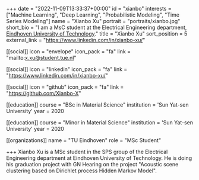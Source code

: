 +++
date = "2022-11-09T13:33:37+00:00"
id = "xianbo"
interests = ["Machine Learning", "Deep Learning", "Probabilistic Modeling", "Time Series Modeling"]
name = "Xianbo Xu"
portrait = "portraits/xianbo.jpg"
short_bio = "I am a MsC student at the Electrical Engineering department, [Eindhoven University of Technology](https://www.tue.nl/en/)."
title = "Xianbo Xu"
sort_position = 5
external_link = "https://www.linkedin.com/in/xianbo-xu/"

[[social]]
    icon = "envelope"
    icon_pack = "fa"
    link = "mailto:x.xu@student.tue.nl"

[[social]]
    icon = "linkedin"
    icon_pack = "fa"
    link = "https://www.linkedin.com/in/xianbo-xu/"

[[social]]
    icon = "github"
    icon_pack = "fa"
    link = "https://github.com/Xianbo-X"

[[education]]
    course = "BSc in Material Science"
    institution = 'Sun Yat-sen University'
    year = 2020

[[education]]
    course = "Minor in Material Science"
    institution = 'Sun Yat-sen University'
    year = 2020

[[organizations]]
    name = "TU Eindhoven"
    role = "MSc Student"

+++
Xianbo Xu is a MSc student in the SPS group of the Electrical Engineering department at Eindhoven University of Technology. He is doing his graduation project with GN Hearing on the project "Acoustic scene clustering based on Dirichlet process Hidden Markov Model".
